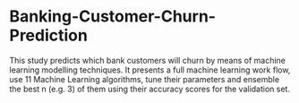 # Banking-Customer-Churn-Prediction

This study predicts which bank customers will churn by means of machine learning modelling techniques. It presents a full machine learning work flow, use 11 Machine Learning algorithms, tune their parameters and ensemble the best n (e.g. 3) of them using their accuracy scores for the validation set.
